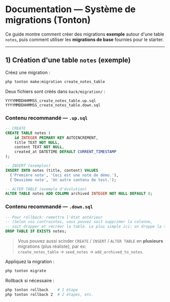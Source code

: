 # Documentation — Système de migrations (Tonton)

Ce guide montre comment créer des migrations **exemple** autour d'une table `notes`, puis comment utiliser les **migrations de base** fournies pour le starter.

---

## 1) Création d'une table `notes` (exemple)

Créez une migration :

```bash
php tonton make:migration create_notes_table
```

Deux fichiers sont créés dans `back/migration/` :

```
YYYYMMDDHHMMSS_create_notes_table.up.sql
YYYYMMDDHHMMSS_create_notes_table.down.sql
```

### Contenu recommandé — `.up.sql`

```sql
-- CREATE
CREATE TABLE notes (
    id INTEGER PRIMARY KEY AUTOINCREMENT,
    title TEXT NOT NULL,
    content TEXT NOT NULL,
    created_at DATETIME DEFAULT CURRENT_TIMESTAMP
);

-- INSERT (exemples)
INSERT INTO notes (title, content) VALUES
  ('Première note', 'Ceci est une note de démo.'),
  ('Deuxième note', 'Un autre contenu de test.');

-- ALTER TABLE (exemple d'évolution)
ALTER TABLE notes ADD COLUMN archived INTEGER NOT NULL DEFAULT 0;
```

### Contenu recommandé — `.down.sql`

```sql
-- Pour rollback: remettre l'état antérieur
-- (Selon vos contraintes, vous pouvez soit supprimer la colonne,
-- soit dropper et recréer la table. Le plus simple ici: on droppe la table.)
DROP TABLE IF EXISTS notes;
```

> Vous pouvez aussi scinder `CREATE` / `INSERT` / `ALTER TABLE` en **plusieurs** migrations (plus réaliste), par ex:  
> `create_notes_table` → `seed_notes` → `add_archived_to_notes`.

Appliquez la migration :

```bash
php tonton migrate
```

Rollback si nécessaire :

```bash
php tonton rollback    # 1 étape
php tonton rollback 2  # 2 étapes, etc.
```
